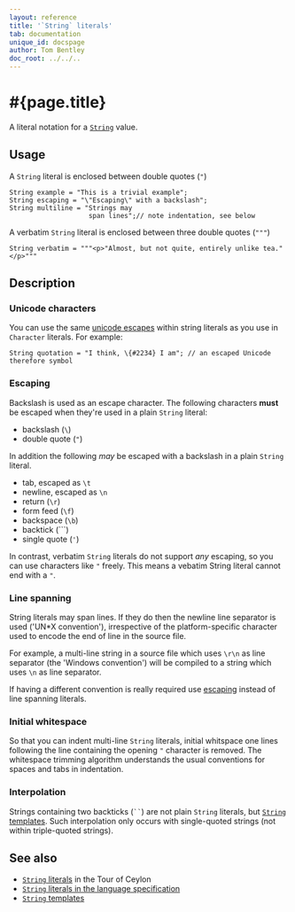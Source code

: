 ```yaml
---
layout: reference
title: '`String` literals'
tab: documentation
unique_id: docspage
author: Tom Bentley
doc_root: ../../..
---
```


# #{page.title}

A literal notation for a 
[`String`](#{site.urls.apidoc_current}/String.type.html) value.

## Usage 

A `String` literal is enclosed between double quotes (`"`)

<!-- try: -->
    String example = "This is a trivial example";
    String escaping = "\"Escaping\" with a backslash";
    String multiline = "Strings may
                        span lines";// note indentation, see below
    
A verbatim `String` literal is enclosed between three double quotes (`"""`)

<!-- try: -->
    String verbatim = """<p>"Almost, but not quite, entirely unlike tea."</p>"""

## Description

### Unicode characters

You can use the same [unicode escapes](../character/#unicode_escapes) within string literals
as you use in `Character` literals. For example:

<!-- try: -->
    String quotation = "I think, \{#2234} I am"; // an escaped Unicode therefore symbol

### Escaping

Backslash is used as an escape character. The following characters **must** be 
escaped when they're used in a plain `String` literal:

* backslash (`\`)
* double quote (`"`)

In addition the following *may* be escaped with a backslash in a plain `String` literal.

* tab, escaped as `\t`
* newline, escaped as `\n`
* return (`\r`)
* form feed (`\f`)
* backspace (`\b`)
* backtick (`\``)
* single quote (`'`)

In contrast, verbatim `String` literals do not support *any* escaping, so 
you can use characters like `"` freely. This means a vebatim String literal 
cannot end with a `"`.

### Line spanning

String literals may span lines. If they do then the newline line separator is 
used ('UN*X convention'), irrespective of the platform-specific character 
used to encode the end of line in the source file. 

For example, a multi-line string in a source file which uses `\r\n` as line 
separator (the 'Windows convention') will be compiled to a string which uses 
`\n` as line separator.

If having a different convention is really required use [escaping](#escaping) 
instead of line spanning literals.

### Initial whitespace

So that you can indent multi-line `String` literals, initial whitspace one lines
following the line containing the opening `"` character is removed. 
The whitespace trimming algorithm understands the usual conventions for 
spaces and tabs in indentation.

### Interpolation

Strings containing two backticks (` `` `) are not plain `String` literals, but 
[`String` templates](../../expression/string-template). Such interpolation only
occurs with single-quoted strings (not within triple-quoted strings).


## See also

* [`String` literals](#{page.doc_root}/tour/basics/#strings_and_string_interpolation) 
  in the Tour of Ceylon 
* [`String` literals in the language specification](#{site.urls.spec_current}#stringliterals)
* [`String` templates](../../expression/string-template)

